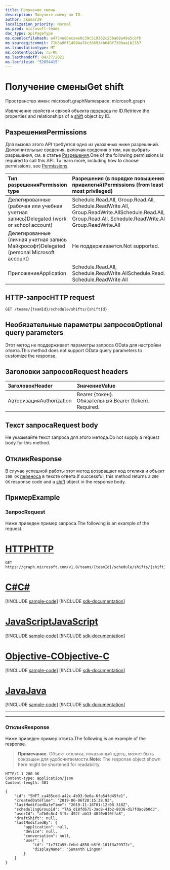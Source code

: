 ```yaml
---
title: Получение смены
description: Получите смену по ID.
author: akumar39
localization_priority: Normal
ms.prod: microsoft-teams
doc_type: apiPageType
ms.openlocfilehash: e4754e86ecaae0c39c519362c25ba08a49a5cbfb
ms.sourcegitcommit: 71b5a96f14984a76c386934b648f730baa1b2357
ms.translationtype: MT
ms.contentlocale: ru-RU
ms.lasthandoff: 04/27/2021
ms.locfileid: "52054415"
---
```

# <a name="get-shift"></a><span data-ttu-id="ffd17-103">Получение смены</span><span class="sxs-lookup"><span data-stu-id="ffd17-103">Get shift</span></span>

<span data-ttu-id="ffd17-104">Пространство имен: microsoft.graph</span><span class="sxs-lookup"><span data-stu-id="ffd17-104">Namespace: microsoft.graph</span></span>

<span data-ttu-id="ffd17-105">Извлечение свойств и связей объекта [переноса](../resources/shift.md) по ID.</span><span class="sxs-lookup"><span data-stu-id="ffd17-105">Retrieve the properties and relationships of a [shift](../resources/shift.md) object by ID.</span></span>

## <a name="permissions"></a><span data-ttu-id="ffd17-106">Разрешения</span><span class="sxs-lookup"><span data-stu-id="ffd17-106">Permissions</span></span>

<span data-ttu-id="ffd17-p101">Для вызова этого API требуется одно из указанных ниже разрешений. Дополнительные сведения, включая сведения о том, как выбрать разрешения, см. в статье [Разрешения](/graph/permissions-reference).</span><span class="sxs-lookup"><span data-stu-id="ffd17-p101">One of the following permissions is required to call this API. To learn more, including how to choose permissions, see [Permissions](/graph/permissions-reference).</span></span>


| <span data-ttu-id="ffd17-109">Тип разрешения</span><span class="sxs-lookup"><span data-stu-id="ffd17-109">Permission type</span></span>                        | <span data-ttu-id="ffd17-110">Разрешения (в порядке повышения привилегий)</span><span class="sxs-lookup"><span data-stu-id="ffd17-110">Permissions (from least to most privileged)</span></span>                                    |
|:---------------------------------------|:-------------------------------------------------------------------------------|
| <span data-ttu-id="ffd17-111">Делегированные (рабочая или учебная учетная запись)</span><span class="sxs-lookup"><span data-stu-id="ffd17-111">Delegated (work or school account)</span></span>     | <span data-ttu-id="ffd17-112">Schedule.Read.All, Group.Read.All, Schedule.ReadWrite.All, Group.ReadWrite.All</span><span class="sxs-lookup"><span data-stu-id="ffd17-112">Schedule.Read.All, Group.Read.All, Schedule.ReadWrite.All, Group.ReadWrite.All</span></span> |
| <span data-ttu-id="ffd17-113">Делегированные (личная учетная запись Майкрософт)</span><span class="sxs-lookup"><span data-stu-id="ffd17-113">Delegated (personal Microsoft account)</span></span> | <span data-ttu-id="ffd17-114">Не поддерживается.</span><span class="sxs-lookup"><span data-stu-id="ffd17-114">Not supported.</span></span>                                                                 |
| <span data-ttu-id="ffd17-115">Приложение</span><span class="sxs-lookup"><span data-stu-id="ffd17-115">Application</span></span>                            | <span data-ttu-id="ffd17-116">Schedule.Read.All, Schedule.ReadWrite.All</span><span class="sxs-lookup"><span data-stu-id="ffd17-116">Schedule.Read.All, Schedule.ReadWrite.All</span></span>                                      |

## <a name="http-request"></a><span data-ttu-id="ffd17-117">HTTP-запрос</span><span class="sxs-lookup"><span data-stu-id="ffd17-117">HTTP request</span></span>

<!-- { "blockType": "ignored" } -->

```http
GET /teams/{teamId}/schedule/shifts/{shiftId}
```

## <a name="optional-query-parameters"></a><span data-ttu-id="ffd17-118">Необязательные параметры запросов</span><span class="sxs-lookup"><span data-stu-id="ffd17-118">Optional query parameters</span></span>

<span data-ttu-id="ffd17-119">Этот метод не поддерживает параметры запроса OData для настройки ответа.</span><span class="sxs-lookup"><span data-stu-id="ffd17-119">This method does not support OData query parameters to customize the response.</span></span>

## <a name="request-headers"></a><span data-ttu-id="ffd17-120">Заголовки запросов</span><span class="sxs-lookup"><span data-stu-id="ffd17-120">Request headers</span></span>

| <span data-ttu-id="ffd17-121">Заголовок</span><span class="sxs-lookup"><span data-stu-id="ffd17-121">Header</span></span>       | <span data-ttu-id="ffd17-122">Значение</span><span class="sxs-lookup"><span data-stu-id="ffd17-122">Value</span></span> |
|:---------------|:--------|
| <span data-ttu-id="ffd17-123">Авторизация</span><span class="sxs-lookup"><span data-stu-id="ffd17-123">Authorization</span></span>  | <span data-ttu-id="ffd17-p102">Bearer {токен}. Обязательный.</span><span class="sxs-lookup"><span data-stu-id="ffd17-p102">Bearer {token}. Required.</span></span>  |

## <a name="request-body"></a><span data-ttu-id="ffd17-126">Текст запроса</span><span class="sxs-lookup"><span data-stu-id="ffd17-126">Request body</span></span>
<span data-ttu-id="ffd17-127">Не указывайте текст запроса для этого метода.</span><span class="sxs-lookup"><span data-stu-id="ffd17-127">Do not supply a request body for this method.</span></span>

## <a name="response"></a><span data-ttu-id="ffd17-128">Отклик</span><span class="sxs-lookup"><span data-stu-id="ffd17-128">Response</span></span>

<span data-ttu-id="ffd17-129">В случае успешной работы этот метод возвращает код отклика и объект `200 OK` [переноса](../resources/shift.md) в тексте ответа.</span><span class="sxs-lookup"><span data-stu-id="ffd17-129">If successful, this method returns a `200 OK` response code and a [shift](../resources/shift.md) object in the response body.</span></span>

## <a name="example"></a><span data-ttu-id="ffd17-130">Пример</span><span class="sxs-lookup"><span data-stu-id="ffd17-130">Example</span></span>

### <a name="request"></a><span data-ttu-id="ffd17-131">Запрос</span><span class="sxs-lookup"><span data-stu-id="ffd17-131">Request</span></span>

<span data-ttu-id="ffd17-132">Ниже приведен пример запроса.</span><span class="sxs-lookup"><span data-stu-id="ffd17-132">The following is an example of the request.</span></span>

# <a name="http"></a>[<span data-ttu-id="ffd17-133">HTTP</span><span class="sxs-lookup"><span data-stu-id="ffd17-133">HTTP</span></span>](#tab/http)
<!-- {
  "blockType": "request",
  "name": "shift-get-1"
}-->
```msgraph-interactive
GET https://graph.microsoft.com/v1.0/teams/{teamId}/schedule/shifts/{shiftId}
```
# <a name="c"></a>[<span data-ttu-id="ffd17-134">C#</span><span class="sxs-lookup"><span data-stu-id="ffd17-134">C#</span></span>](#tab/csharp)
[!INCLUDE [sample-code](../includes/snippets/csharp/shift-get-1-csharp-snippets.md)]
[!INCLUDE [sdk-documentation](../includes/snippets/snippets-sdk-documentation-link.md)]

# <a name="javascript"></a>[<span data-ttu-id="ffd17-135">JavaScript</span><span class="sxs-lookup"><span data-stu-id="ffd17-135">JavaScript</span></span>](#tab/javascript)
[!INCLUDE [sample-code](../includes/snippets/javascript/shift-get-1-javascript-snippets.md)]
[!INCLUDE [sdk-documentation](../includes/snippets/snippets-sdk-documentation-link.md)]

# <a name="objective-c"></a>[<span data-ttu-id="ffd17-136">Objective-C</span><span class="sxs-lookup"><span data-stu-id="ffd17-136">Objective-C</span></span>](#tab/objc)
[!INCLUDE [sample-code](../includes/snippets/objc/shift-get-1-objc-snippets.md)]
[!INCLUDE [sdk-documentation](../includes/snippets/snippets-sdk-documentation-link.md)]

# <a name="java"></a>[<span data-ttu-id="ffd17-137">Java</span><span class="sxs-lookup"><span data-stu-id="ffd17-137">Java</span></span>](#tab/java)
[!INCLUDE [sample-code](../includes/snippets/java/shift-get-1-java-snippets.md)]
[!INCLUDE [sdk-documentation](../includes/snippets/snippets-sdk-documentation-link.md)]

---

---

### <a name="response"></a><span data-ttu-id="ffd17-138">Отклик</span><span class="sxs-lookup"><span data-stu-id="ffd17-138">Response</span></span>

<span data-ttu-id="ffd17-139">Ниже приведен пример ответа.</span><span class="sxs-lookup"><span data-stu-id="ffd17-139">The following is an example of the response.</span></span>

><span data-ttu-id="ffd17-140">**Примечание.** Объект отклика, показанный здесь, может быть сокращен для удобочитаемости.</span><span class="sxs-lookup"><span data-stu-id="ffd17-140">**Note:** The response object shown here might be shortened for readability.</span></span>
<!-- {
  "blockType": "response",
  "truncated": true,
  "@odata.type": "microsoft.graph.shift"
} -->

```http
HTTP/1.1 200 OK
Content-type: application/json
Content-length: 401

{
    "id": "SHFT_ca485cdd-a42c-4b93-9e6a-6fa54fd45fe1",
    "createdDateTime": "2019-06-06T20:15:38.9Z",
    "lastModifiedDateTime": "2019-11-18T01:12:08.318Z",
    "schedulingGroupId": "TAG_d18fd675-3ac8-41b2-8038-d17fdac8b0d3",
    "userId": "a7b0c8c4-3f5c-492f-ab13-40f0e0f0ffa8",
    "draftShift": null,
    "lastModifiedBy": {
        "application": null,
        "device": null,
        "conversation": null,
        "user": {
            "id": "1c717a55-febd-4850-b5f6-101f3a29972c",
            "displayName": "Sumanth Lingom"
        }
    }
}
```

<!-- uuid: 8fcb5dbc-d5aa-4681-8e31-b001d5168d79
2015-10-25 14:57:30 UTC -->
<!--
{
  "type": "#page.annotation",
  "description": "Get a shift by id",
  "keywords": "",
  "section": "documentation",
  "tocPath": "",
  "suppressions": [
  ]
}
-->

